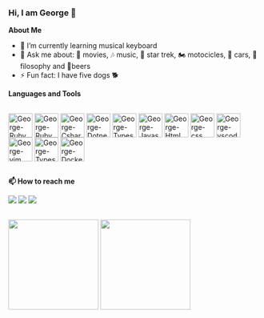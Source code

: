 ### Hi, I am George 👋

<b>About Me</b>
- 🌱 I’m currently learning musical keyboard
- 💬 Ask me about: 🎥 movies, 🎶 music, 🖖 star trek, 🏍️ motocicles, 🚗 cars, 📜 filosophy and 🍺beers
- ⚡ Fun fact: I have five dogs 🐕

<b> Languages and Tools </b>
<div style="display: inline_block">
  <br>
  <img align="center" alt="George-Ruby" height="48" width="48" src="https://cdn.jsdelivr.net/gh/devicons/devicon/icons/ruby/ruby-plain.svg">
  <img align="center" alt="George-RubyOnRails" height="48" width="48" src="https://cdn.jsdelivr.net/gh/devicons/devicon/icons/rails/rails-plain.svg">
  <img align="center" alt="George-Csharp" height="48" width="48" src="https://cdn.jsdelivr.net/gh/devicons/devicon/icons/csharp/csharp-plain.svg">
  <img align="center" alt="George-Dotnet" height="48" width="48" src="https://cdn.jsdelivr.net/gh/devicons/devicon/icons/dot-net/dot-net-plain-wordmark.svg">
  <img align="center" alt="George-Typescript" height="48" width="48" src="https://cdn.jsdelivr.net/gh/devicons/devicon/icons/typescript/typescript-plain.svg">
  <img align="center" alt="George-Javascript" height="48" width="48" src="https://cdn.jsdelivr.net/gh/devicons/devicon/icons/javascript/javascript-plain.svg">
  <img align="center" alt="George-Html" height="48" width="48" src="https://cdn.jsdelivr.net/gh/devicons/devicon/icons/html5/html5-original.svg">
  <img align="center" alt="George-css" height="48" width="48" src="https://cdn.jsdelivr.net/gh/devicons/devicon/icons/css3/css3-original.svg">
  <img align="center" alt="George-vscode" height="48" width="48" src="https://cdn.jsdelivr.net/gh/devicons/devicon/icons/vscode/vscode-original.svg">
  <img align="center" alt="George-vim" height="48" width="48" src="https://cdn.jsdelivr.net/gh/devicons/devicon/icons/vim/vim-plain.svg">
  <img align="center" alt="George-Typescript" height="48" width="48" src="https://cdn.jsdelivr.net/gh/devicons/devicon/icons/postgresql/postgresql-plain.svg">
  
  <img align="center" alt="George-Docker" height="48" width="48" src="https://cdn.jsdelivr.net/gh/devicons/devicon/icons/docker/docker-plain-wordmark.svg">
</div>

##

<b> 📫 How to reach me</b>
<div>
  <a href="https://www.linkedin.com/in/%F0%9F%91%A8%F0%9F%8F%BB%E2%80%8D%F0%9F%92%BB-george-l-maluf-24225733/"><img src="https://img.shields.io/badge/LinkedIn-0077B5?style=for-the-badge&logo=linkedin&logoColor=white"></a>
  <a href="https://api.whatsapp.com/send?phone=554298337945"><img src="https://img.shields.io/badge/WhatsApp-25D366?style=for-the-badge&logo=whatsapp&logoColor=white"></a>
  <a href="mailto:georgelmaluf286@gmail.com"><img src="https://img.shields.io/badge/Gmail-D14836?style=for-the-badge&logo=gmail&logoColor=white"></a>
</div>

## 

<div>
  <img height="180em" src="https://github-readme-stats.vercel.app/api?username=GeorgeLMaluf&show_icons=true" />
  <img height="180em" src="https://github-readme-stats.vercel.app/api/top-langs/?username=GeorgeLMaluf&layout=compact&langs_count=8" />
</div>
